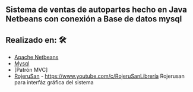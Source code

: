 
## Sistema de ventas de autopartes hecho en Java Netbeans con conexión a Base de datos mysql

## Realizado en: 🛠️

* [Apache Netbeans](https://netbeans.apache.org/)
* [Mysql](https://www.mysql.com/)
* [Patrón MVC]
* [RojeruSan](https://www.youtube.com/c/RojeruSan) - https://www.youtube.com/c/RojeruSanLibrería Rojerusan para interfáz gráfica del sistema
